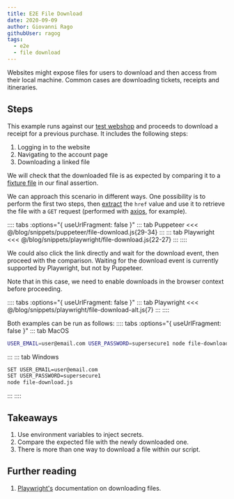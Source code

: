 ```yaml
---
title: E2E File Download
date: 2020-09-09
author: Giovanni Rago
githubUser: ragog
tags:
  - e2e
  - file download
---
```


Websites might expose files for users to download and then access from their local machine. Common cases are downloading tickets, receipts and itineraries.

## Steps

This example runs against our [test webshop](https://danube-webshop.herokuapp.com/) and proceeds to download a receipt for a previous purchase. It includes the following steps:

1. Logging in to the website
2. Navigating to the account page
3. Downloading a linked file

We will check that the downloaded file is as expected by comparing it to a [fixture file](test-data-intro/) in our final assertion.

We can approach this scenario in different ways. One possibility is to perform the first two steps, then [extract](basics-scraping/) the `href` value and use it to retrieve the file with a `GET` request (performed with [axios](https://github.com/axios/axios), for example).

:::: tabs :options="{ useUrlFragment: false }"
::: tab Puppeteer
<<< @/blog/snippets/puppeteer/file-download.js{29-34}
:::
::: tab Playwright
<<< @/blog/snippets/playwright/file-download.js{22-27}
:::
::::

We could also click the link directly and wait for the download event, then proceed with the comparison. Waiting for the download event is currently supported by Playwright, but not  by Puppeteer.

Note that in this case, we need to enable downloads in the browser context before proceeding.

:::: tabs :options="{ useUrlFragment: false }"
::: tab Playwright
<<< @/blog/snippets/playwright/file-download-alt.js{7}
:::
::::

Both examples can be run as follows:
:::: tabs :options="{ useUrlFragment: false }"
::: tab MacOS
```sh
USER_EMAIL=user@email.com USER_PASSWORD=supersecure1 node file-download.js
```
:::
::: tab Windows
```sh
SET USER_EMAIL=user@email.com
SET USER_PASSWORD=supersecure1
node file-download.js
```
:::
::::

## Takeaways

1. Use environment variables to inject secrets.
2. Compare the expected file with the newly downloaded one.
3. There is more than one way to download a file within our script.

## Further reading

1. [Playwright's](https://playwright.dev/#version=v1.3.0&path=docs%2Fapi.md&q=class-download) documentation on downloading files.
